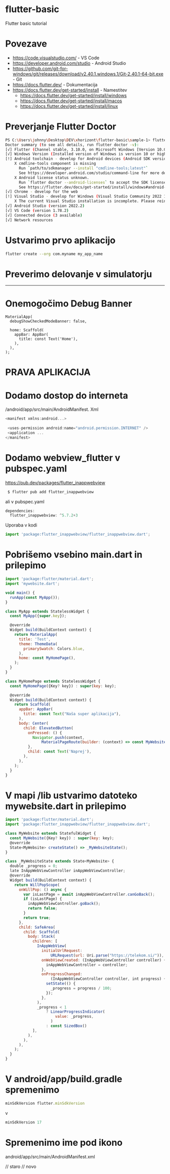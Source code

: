 # flutter-basic

Flutter basic tutorial

# Povezave

- https://code.visualstudio.com/ - VS Code
- https://developer.android.com/studio - Android Studio
- https://github.com/git-for-windows/git/releases/download/v2.40.1.windows.1/Git-2.40.1-64-bit.exe - Git
- https://docs.flutter.dev/ - Dokumentacija
- https://docs.flutter.dev/get-started/install - Namestitev
  - https://docs.flutter.dev/get-started/install/windows
  - https://docs.flutter.dev/get-started/install/macos
  - https://docs.flutter.dev/get-started/install/linux

# Preverjanje Flutter Doctor

```bash
PS C:\Users\johnny\Desktop\DEV\xhorizont\flutter-basic\sample-1> flutter doctor
Doctor summary (to see all details, run flutter doctor -v):
[√] Flutter (Channel stable, 3.10.0, on Microsoft Windows [Version 10.0.19042.1706], locale sl-SI)
[√] Windows Version (Installed version of Windows is version 10 or higher)
[!] Android toolchain - develop for Android devices (Android SDK version 33.0.2)
    X cmdline-tools component is missing
      Run `path/to/sdkmanager --install "cmdline-tools;latest"`
      See https://developer.android.com/studio/command-line for more details.
    X Android license status unknown.
      Run `flutter doctor --android-licenses` to accept the SDK licenses.
      See https://flutter.dev/docs/get-started/install/windows#android-setup for more details.
[√] Chrome - develop for the web
[!] Visual Studio - develop for Windows (Visual Studio Community 2022 17.5.5)
    X The current Visual Studio installation is incomplete. Please reinstall Visual Studio.
[√] Android Studio (version 2022.2)
[√] VS Code (version 1.78.2)
[√] Connected device (3 available)
[√] Network resources
```

# Ustvarimo prvo aplikacijo

```bash
flutter create --org com.myname my_app_name
```

# Preverimo delovanje v simulatorju

---

# Onemogočimo Debug Banner

```terminal
MaterialApp(
  debugShowCheckedModeBanner: false,

  home: Scaffold(
    appBar: AppBar(
      title: const Text('Home'),
    ),
  ),  
);
```
# PRAVA APLIKACIJA
# Dodamo dostop do interneta

/android/app/src/main/AndroidManifest. Xml


```javascript
<manifest xmlns:android...>
 
 <uses-permission android:name="android.permission.INTERNET" />
 <application ...
</manifest>
```

# Dodamo webview_flutter v pubspec.yaml

https://pub.dev/packages/flutter_inappwebview

```javascript
 $ flutter pub add flutter_inappwebview
```
ali v pubspec.yaml

```javascript
dependencies:
  flutter_inappwebview: ^5.7.2+3
```
Uporaba v kodi
```javascript
import 'package:flutter_inappwebview/flutter_inappwebview.dart';
```

# Pobrišemo vsebino main.dart in prilepimo

```javascript
import 'package:flutter/material.dart';
import 'mywebsite.dart';

void main() {
  runApp(const MyApp());
}

class MyApp extends StatelessWidget {
  const MyApp({super.key});

  @override
  Widget build(BuildContext context) {
    return MaterialApp(
      title: 'Test',
      theme: ThemeData(
        primarySwatch: Colors.blue,
      ),
      home: const MyHomePage(),
    );
  }
}

class MyHomePage extends StatelessWidget {
  const MyHomePage({Key? key}) : super(key: key);

  @override
  Widget build(BuildContext context) {
    return Scaffold(
      appBar: AppBar(
        title: const Text("Naša super aplikacija"),
      ),
      body: Center(
        child: ElevatedButton(
          onPressed: () {
            Navigator.push(context,
                MaterialPageRoute(builder: (context) => const MyWebsite()));
          },
          child: const Text('Naprej'),
        ),
      ),
    );
  }
}

```
# V mapi /lib ustvarimo datoteko mywebsite.dart in prilepimo

```javascript
import 'package:flutter/material.dart';
import 'package:flutter_inappwebview/flutter_inappwebview.dart';

class MyWebsite extends StatefulWidget {
  const MyWebsite({Key? key}) : super(key: key);
  @override
  State<MyWebsite> createState() => _MyWebsiteState();
}

class _MyWebsiteState extends State<MyWebsite> {
  double _progress = 0;
  late InAppWebViewController inAppWebViewController;
  @override
  Widget build(BuildContext context) {
    return WillPopScope(
      onWillPop: () async {
        var isLastPage = await inAppWebViewController.canGoBack();
        if (isLastPage) {
          inAppWebViewController.goBack();
          return false;
        }
        return true;
      },
      child: SafeArea(
        child: Scaffold(
          body: Stack(
            children: [
              InAppWebView(
                initialUrlRequest:
                    URLRequest(url: Uri.parse("https://telekom.si/")),
                onWebViewCreated: (InAppWebViewController controller) {
                  inAppWebViewController = controller;
                },
                onProgressChanged:
                    (InAppWebViewController controller, int progress) {
                  setState(() {
                    _progress = progress / 100;
                  });
                },
              ),
              _progress < 1
                  ? LinearProgressIndicator(
                      value: _progress,
                    )
                  : const SizedBox()
            ],
          ),
        ),
      ),
    );
  }
}

```
# V android/app/build.gradle spremenimo

```javascript
minSdkVersion flutter.minSdkVersion
```
v 

```javascript
minSdkVersion 17
```

# Spremenimo ime pod ikono

android/app/src/main/AndroidManifest.xml

// staro
<application
     android:label="sampletwo"
     android:icon="@mipmap/ic_launcher">
// novo
<application
     android:label="Super App"
     android:icon="@mipmap/ic_launcher">
